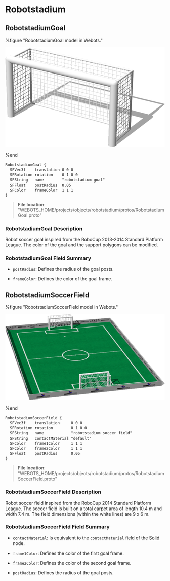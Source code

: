 # Robotstadium

## RobotstadiumGoal

%figure "RobotstadiumGoal model in Webots."

![RobotstadiumGoal](images/objects/robotstadium/RobotstadiumGoal/model.png)

%end

```
RobotstadiumGoal {
  SFVec3f    translation 0 0 0
  SFRotation rotation    0 1 0 0
  SFString   name        "robotstadium goal"
  SFFloat    postRadius  0.05                 
  SFColor    frameColor  1 1 1                
}
```

> **File location**: "WEBOTS\_HOME/projects/objects/robotstadium/protos/RobotstadiumGoal.proto"

### RobotstadiumGoal Description

Robot soccer goal inspired from the RoboCup 2013-2014 Standard Platform League.
The color of the goal and the support polygons can be modified.

### RobotstadiumGoal Field Summary

- `postRadius`: Defines the radius of the goal posts.

- `frameColor`: Defines the color of the goal frame.

## RobotstadiumSoccerField

%figure "RobotstadiumSoccerField model in Webots."

![RobotstadiumSoccerField](images/objects/robotstadium/RobotstadiumSoccerField/model.png)

%end

```
RobotstadiumSoccerField {
  SFVec3f    translation     0 0 0
  SFRotation rotation        0 1 0 0
  SFString   name            "robotstadium soccer field"
  SFString   contactMaterial "default"                    
  SFColor    frame1Color     1 1 1                        
  SFColor    frame2Color     1 1 1                        
  SFFloat    postRadius      0.05                         
}
```

> **File location**: "WEBOTS\_HOME/projects/objects/robotstadium/protos/RobotstadiumSoccerField.proto"

### RobotstadiumSoccerField Description

Robot soccer field inspired from the RoboCup 2014 Standard Platform League.
The soccer field is built on a total carpet area of length 10.4 m and width 7.4 m.
The field dimensions (within the white lines) are 9 x 6 m.

### RobotstadiumSoccerField Field Summary

- `contactMaterial`: Is equivalent to the `contactMaterial` field of the [Solid](../reference/solid.md) node.

- `frame1Color`: Defines the color of the first goal frame.

- `frame2Color`: Defines the color of the second goal frame.

- `postRadius`: Defines the radius of the goal posts.


